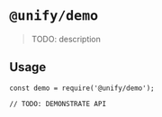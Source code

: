 # `@unify/demo`

> TODO: description

## Usage

```
const demo = require('@unify/demo');

// TODO: DEMONSTRATE API
```

